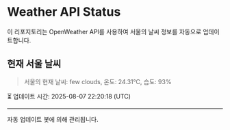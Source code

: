 
# Weather API Status

이 리포지토리는 OpenWeather API를 사용하여 서울의 날씨 정보를 자동으로 업데이트합니다.

## 현재 서울 날씨
> 서울의 현재 날씨: few clouds, 온도: 24.31°C, 습도: 93%

⏳ 업데이트 시간: 2025-08-07 22:20:18 (UTC)

---
자동 업데이트 봇에 의해 관리됩니다.

